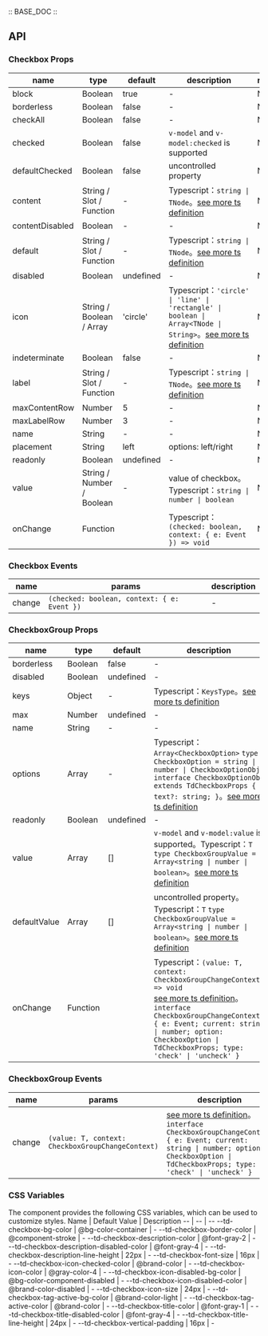 :: BASE_DOC ::

## API

### Checkbox Props

name | type | default | description | required
-- | -- | -- | -- | --
block | Boolean | true | \- | N
borderless | Boolean | false | \- | N
checkAll | Boolean | false | \- | N
checked | Boolean | false | `v-model` and `v-model:checked` is supported | N
defaultChecked | Boolean | false | uncontrolled property | N
content | String / Slot / Function | - | Typescript：`string \| TNode`。[see more ts definition](https://github.com/Tencent/tdesign-mobile-vue/blob/develop/src/common.ts) | N
contentDisabled | Boolean | - | \- | N
default | String / Slot / Function | - | Typescript：`string \| TNode`。[see more ts definition](https://github.com/Tencent/tdesign-mobile-vue/blob/develop/src/common.ts) | N
disabled | Boolean | undefined | \- | N
icon | String / Boolean / Array | 'circle' | Typescript：`'circle' \| 'line' \| 'rectangle' \| boolean \| Array<TNode \| String>`。[see more ts definition](https://github.com/Tencent/tdesign-mobile-vue/blob/develop/src/common.ts) | N
indeterminate | Boolean | false | \- | N
label | String / Slot / Function | - | Typescript：`string \| TNode`。[see more ts definition](https://github.com/Tencent/tdesign-mobile-vue/blob/develop/src/common.ts) | N
maxContentRow | Number | 5 | \- | N
maxLabelRow | Number | 3 | \- | N
name | String | - | \- | N
placement | String | left | options: left/right | N
readonly | Boolean | undefined | \- | N
value | String / Number / Boolean | - | value of checkbox。Typescript：`string \| number \| boolean` | N
onChange | Function |  | Typescript：`(checked: boolean, context: { e: Event }) => void`<br/> | N

### Checkbox Events

name | params | description
-- | -- | --
change | `(checked: boolean, context: { e: Event })` | \-


### CheckboxGroup Props

name | type | default | description | required
-- | -- | -- | -- | --
borderless | Boolean | false | \- | N
disabled | Boolean | undefined | \- | N
keys | Object | - | Typescript：`KeysType`。[see more ts definition](https://github.com/Tencent/tdesign-mobile-vue/blob/develop/src/common.ts) | N
max | Number | undefined | \- | N
name | String | - | \- | N
options | Array | - | Typescript：`Array<CheckboxOption>` `type CheckboxOption = string \| number \| CheckboxOptionObj` `interface CheckboxOptionObj extends TdCheckboxProps { text?: string; }`。[see more ts definition](https://github.com/Tencent/tdesign-mobile-vue/tree/develop/src/checkbox/type.ts) | N
readonly | Boolean | undefined | \- | N
value | Array | [] | `v-model` and `v-model:value` is supported。Typescript：`T` `type CheckboxGroupValue = Array<string \| number \| boolean>`。[see more ts definition](https://github.com/Tencent/tdesign-mobile-vue/tree/develop/src/checkbox/type.ts) | N
defaultValue | Array | [] | uncontrolled property。Typescript：`T` `type CheckboxGroupValue = Array<string \| number \| boolean>`。[see more ts definition](https://github.com/Tencent/tdesign-mobile-vue/tree/develop/src/checkbox/type.ts) | N
onChange | Function |  | Typescript：`(value: T, context: CheckboxGroupChangeContext) => void`<br/>[see more ts definition](https://github.com/Tencent/tdesign-mobile-vue/tree/develop/src/checkbox/type.ts)。<br/>`interface CheckboxGroupChangeContext { e: Event; current: string \| number; option: CheckboxOption \| TdCheckboxProps; type: 'check' \| 'uncheck' }`<br/> | N

### CheckboxGroup Events

name | params | description
-- | -- | --
change | `(value: T, context: CheckboxGroupChangeContext)` | [see more ts definition](https://github.com/Tencent/tdesign-mobile-vue/tree/develop/src/checkbox/type.ts)。<br/>`interface CheckboxGroupChangeContext { e: Event; current: string \| number; option: CheckboxOption \| TdCheckboxProps; type: 'check' \| 'uncheck' }`<br/>

### CSS Variables

The component provides the following CSS variables, which can be used to customize styles.
Name | Default Value | Description 
-- | -- | --
--td-checkbox-bg-color | @bg-color-container | - 
--td-checkbox-border-color | @component-stroke | - 
--td-checkbox-description-color | @font-gray-2 | - 
--td-checkbox-description-disabled-color | @font-gray-4 | - 
--td-checkbox-description-line-height | 22px | - 
--td-checkbox-font-size | 16px | - 
--td-checkbox-icon-checked-color | @brand-color | - 
--td-checkbox-icon-color | @gray-color-4 | - 
--td-checkbox-icon-disabled-bg-color | @bg-color-component-disabled | - 
--td-checkbox-icon-disabled-color | @brand-color-disabled | - 
--td-checkbox-icon-size | 24px | - 
--td-checkbox-tag-active-bg-color | @brand-color-light | - 
--td-checkbox-tag-active-color | @brand-color | - 
--td-checkbox-title-color | @font-gray-1 | - 
--td-checkbox-title-disabled-color | @font-gray-4 | - 
--td-checkbox-title-line-height | 24px | - 
--td-checkbox-vertical-padding | 16px | -